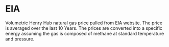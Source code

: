 # EIA

Volumetric Henry Hub natural gas price pulled from [EIA website](https://www.eia.gov/dnav/ng/hist/n3035us3m.htm). The price is averaged over the last 10 Years. The prices are converted into a specific energy assuming the gas is composed of methane at standard temperature and pressure.